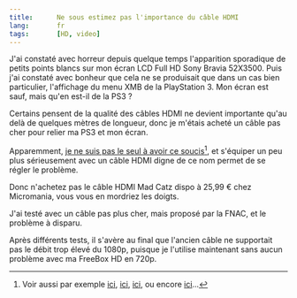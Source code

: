 ```yaml
---
title:      Ne sous estimez pas l'importance du câble HDMI
lang:       fr
tags:       [HD, video]
---
```


J'ai constaté avec horreur depuis quelque temps l'apparition sporadique de petits points blancs sur mon écran LCD Full HD Sony Bravia 52X3500. Puis j'ai constaté avec bonheur que cela ne se produisait que dans un cas bien particulier, l'affichage du menu XMB de la PlayStation 3. Mon écran est sauf, mais qu'en est-il de la PS3 ?

Certains pensent de la qualité des câbles HDMI ne devient importante qu'au delà de quelques mètres de longueur, donc je m'étais acheté un câble pas cher pour relier ma PS3 et mon écran.

Apparemment, [je ne suis pas le seul à avoir ce soucis](http://community.eu.playstation.com/showpost.php?p=3433307&postcount=20)[^1], et s'équiper un peu plus sérieusement avec un câble HDMI digne de ce nom permet de se régler le problème.

Donc n'achetez pas le câble HDMI Mad Catz dispo à 25,99 € chez Micromania, vous vous en mordriez les doigts.

J'ai testé avec un câble pas plus cher, mais proposé par la FNAC, et le problème à disparu.

Après différents tests, il s'avère au final que l'ancien câble ne supportait pas le débit trop élevé du 1080p, puisque je l'utilise maintenant sans aucun problème avec ma FreeBox HD en 720p.


[^1]: Voir aussi par exemple [ici](http://community.eu.playstation.com/showpost.php?p=3153082&postcount=4), [ici](http://community.eu.playstation.com/showpost.php?p=3154444&postcount=6), [ici](http://community.eu.playstation.com/showpost.php?p=3236737&postcount=18), ou encore [ici](http://www.play3-live.com/forum/index.php?s=2286b81bb10da2d5b3deab1661531604&showtopic=23825&view=findpost&p=308415)…
